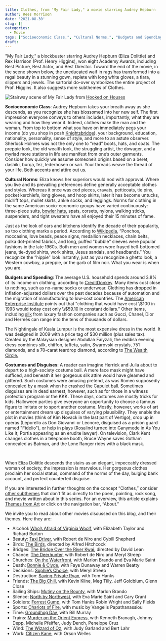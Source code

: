 ```yaml
---
title: Clothes, from "My Fair Lady," a movie starring Audrey Hepburn
author: Rees Morrison
date: '2021-08-30'
slug: []
categories:
  - Movie
tags: ["Socioeconomic Class,", "Cultural Norms,", "Budgets and Spending,", "Costumes and Disguises", ]
draft: 
---
```


"My Fair Lady," a blockbuster starring Audrey Hepburn (Eliza Dolittle) and Rex Harrison (Prof. Henry Higgins), won eight Academy Awards, including Best Picture, Best Actor, and Best Director.  Toward the end of the movie, in the scene shown below, the uneducated waif in rags has transformed into a regal beauty in a stunning gown, replete with long white gloves, a tiara, slippers and jewels.  The sartorial do-over symbolizes the entire project of Prof. Higgins.  It also suggests more subthemes of Clothes.

<!--more-->

![Stairway scene of My Fair Lady](/media/ClothesFairLady.jpg)  from [Hooked on Houses](https://hookedonhouses.net/wp-content/uploads/2019/03/My-Fair-Lady-Sets-Henry-Higgins-House-Staircase.jpg)  

**Socioeconomic Class**:  Audrey Hepburn takes your breath away as she descends, as you recognize she has blossomed into her new self.  The first impression everyone conveys to others includes, importantly, what they are wearing and how they wear it.   Indeed, clothes make the man and the woman.  From top to bottom what you have on immediately pegs your income (do you shop in posh [Knightsbridge](https://themesfromart.com/post/2021-08-30-clothes-from-play-with-fire-a-song-by-the-rolling-stones/clothesfire/)), your background, education, nationality, personality, sense of style, and more to an astute observer.  Sherlock Holmes was not the only one to “read” boots, hats, and coats.  The preppie look, the old wealth look, the struggling artist, the dowager, and a myriad more stations in life are manifest from one’s outer garments.  Consider how quickly we assume someone’s origins based on a beret, dashiki, burqa, fez, lederhosen or sari.  Your threads weave the thread of your life.  Both accents and attire out us.

**Cultural Norms**:   Eliza knows her superiors would nod with approval.  Where you live and its prevailing preferences define generally acceptable clothes and styles.  Whereas it once was cod pieces, cravats, petticoats, tie pins, pocket kerchiefs, long gloves, and hoop skirts, later it has become untucks, midriff tops, mullet skirts, ankle socks, and leggings.  Norms for clothing in the same American socio-economic groups have varied continuously: three-piece suits, [bowler hats](https://themesfromart.com/post/2021-08-30-clothes-from-bathers-at-asnieres-a-painting-by-georges-seurat/clothesbathers/), spats, corsets, nylons, walking sticks, suspenders, and tight sweaters have all enjoyed their 15 minutes of fame. 

Just as the look of cars and kitchens identify the decade of their popularity, so too clothing marks a period.  According to [Wikipedia](https://en.wikipedia.org/wiki/1960s_in_fashion), “Ponchos, moccasins, love beads, peace signs, medallion necklaces, chain belts, polka dot-printed fabrics, and long, puffed "bubble" sleeves were popular fashions in the late 1960s.  Both men and women wore frayed bell-bottomed jeans, tie-dyed shirts, work shirts, Jesus sandals, and headbands.”  You recognize the “hippie” look instantly, just as you recognize a ghetto look, a Western cowboy, a preppie, or the garb of film noir.  What you wear is when you are. 

**Budgets and Spending**: The average U.S. household spends around 3.8% of its income on clothing, according to [CreditDonkey](https://www.creditdonkey.com/average-cost-clothing-per-month.html).  Many items cost close to nothing, such as no-name socks or underwear.  Clothing has dropped in inflation-adjusted dollars over the past decades because of automation and the migration of manufacturing to low-cost countries.  The [American Enterprise Institute](https://www.aei.org/carpe-diem/chart-of-the-day-the-cpi-for-clothing-has-fallen-by-3-3-over-the-last-20-years-while-overall-prices-increased-by-63-5/) points out that "clothing that would have cost \\$100 in 1993 would today cost only \\$59.10 in constant dollars.”  Other items, including [silk](https://themesfromart.com/post/2021-08-30-clothes-from-upon-julia-s-clothes-a-poem-by-robert-herrick/clothesjulia/) from luxury fashion companies such as Gucci, Chanel, Dior and Hermès can range into the tens of thousands of dollars.  

The Nightingale of Kuala Lumpur is the most expensive dress in the world. It was designed in 2009 with a price tag of $30 million (plus sales tax).  Created by the Malaysian designer Abdullah Faiyzali, the reddish evening dress combines silk, chiffon, taffeta, satin, Swarovski crystals, 751 diamonds, and a 70-carat teardrop diamond, according to [The Wealth Circle.](https://worldscholarshipforum.com/wealth/most-expensive-dresses/)

**Costumes and Disguises**:  A reader can imagine Herrick and Julia about to depart to a high-society costume ball.  A mere face mask might have sufficed, and beneath it her gorgeous silk attire would have gleamed and glittered.  Such costumes were amusing pretend, as was Romeo supposedly concealed by a mask when he crashed the Capulet ball.   Sometimes disguises are in dead earnest, however, such as for those in a witness protection program or the KKK.  These days, costumes are mostly tricks for kids.  Halloween parties give everyone an opportunity to choose a famous figure to imitate or to sport another costume.  Mostly, however, works of art or entertainment dream up disguises of varying plausibility.  They enable the plot in movies (think of Kim Novack in the last part of Vertigo), crop up in operas (Leporello as Don Giovanni or Leonore, disguised as a prison guard named "Fidelio"), or help in plays (Rosalind turned into Ganymede in As You Like It; Portia appearing as an erudite lawyer).  On television, Clark Kent changes clothes in a telephone booth, Bruce Wayne saves Gotham concealed as Batman, and the Lone Ranger rides with a black mask.

&nbsp;

When Eliza Dolittle descends the stairs as an elegant, impeccably dressed woman of society, the impression is marvelous.  Her gorgeous clothes proclaim her social status, command of the norms of the day, bulging bank account, and perfect counterfeit disguise.

If you are interested in further thoughts on the concept “Clothes,” consider [other subthemes](https://themesfromart.com/post/2021-08-30-clothes-additional-subthemes/clothesaddl/) that don’t fit as directly to the poem, painting, rock song, and movie written about in this series.  For an overview, this article explains [Themes from Art](http://bit.ly/3sRXopI) or click on the navigation bar, “About.”

We invite you to read about other movies discussed on this blog, and their themes.  Here they are: 

* Alcohol: [Who’s Afraid of Virginia Woolf](https://themesfromart.com/post/2021-02-03-alcohol-woolf-nichols/alcoholwoolfnichols/), with Elizabeth Taylor and Richard Burton
* Beauty: [Taxi Driver](https://themesfromart.com/post/2021-04-21-beauty-taxi-driver-a-movie-with-robert-de-niro-and-cybill-shepherd/beautytaxi/), with Robert de Niro and Cybill Shepherd
* Birds: [The Birds](https://themesfromart.com/post/2021-06-07-birds-the-birds-a-movie-directed-by-alfred-hitchcock/birdsthebirds/), directed by Alfred Hitchcock
* Bridges: [The Bridge Over the River Kwai](https://themesfromart.com/post/2021-07-26-bridges-from-bridge-over-troubled-waters-a-song-by-simon-garfunkel/bridgestroubled/), directed by David Lean
* Chance: [The Deerhunter](https://themesfromart.com/post/2021-03-14-chancewinner/chancewinner/), with Robert de Niro and Meryl Streep
* Churches: [On the Waterfront](https://themesfromart.com/post/2021-05-21-churches-from-on-the-waterfront-a-movie-with-marlon-brando/churcheswaterfront/), with Marlon Brando and Eva Marie Saint
* Death: [Bonnie & Clyde](https://themesfromart.com/post/2021-05-03-death-from-bonnie-clyde-a-movie-starring-warren-beatty-and-faye-dunaway/deathbonnie/), with Faye Dunaway and Warren Beatty
* Decisions: [Sophie’s Choice](https://themesfromart.com/post/2021-02-08-decisions-sophie-s-choice-with-meryl-streep/decisionssophies/), with Meryl Streep
* Destruction: [Saving Private Ryan](https://themesfromart.com/post/2021-02-18-destruction-saving-private-ryan-a-movie-by-steven-spielberg/destructionsaving/), with Tom Hanks
* Friends: [The Big Chill](https://themesfromart.com/post/2021-06-20-friends-the-big-chill-a-movied-directed-by-lawrence-kasdan/friendschill/), with Kevin Kline, Meg Tilly, Jeff Goldblum, Glenn Close
* Sailing Ships: [Mutiny on the Bounty](https://themesfromart.com/post/2021-06-26-sailing-ships-mutiny-on-the-bounty-a-movie-with/sailingshipsmutiny/), with Marlon Brando
* Silence: [North by Northwest](https://themesfromart.com/post/silencenorthwest/), with Eva Marie Saint and Cary Grant
* Soldiers: [Forrest Gump](https://themesfromart.com/post/2021-08-02-soldiers-from-forrest-gump-a-movie-starring-tom-hanks/soldiersgump/), with Tom Hanks Robin Wright and Sally Fields
* Sports: [Chariots of Fire](https://themesfromart.com/post/2021-07-12-sports-from-chariots-of-fire-a-movie-about-the-1924-olypics/sportschariots/), with music by Vangelis Papathanassiou
* Time: [Groundhog Day](https://themesfromart.com/post/2021-03-08-time-from-groundhog-day-starring-bill-murray/timegroundhog/), with Bill Murray
* Trains: [Murder on the Orient Express](https://themesfromart.com/post/2021-05-10-trains-from-murder-on-the-orient-express-a-movie-directed-by-sidney-lumet/trainsorient/), with Kenneth Branagh, Johnny Depp, Michelle Pfeiffer, Judy Dench, Penelope Cruz
* Wind: [The Wizard of Oz](https://themesfromart.com/post/2021-08-12-wind-from-the-wizard-of-oz-a-movie-with-judy-garland/windoz/), with Judy Garland and Bert Lahr 
* Work: [Citizen Kane](https://themesfromart.com/post/2021-02-26-workkane/workkane/), with Orson Welles